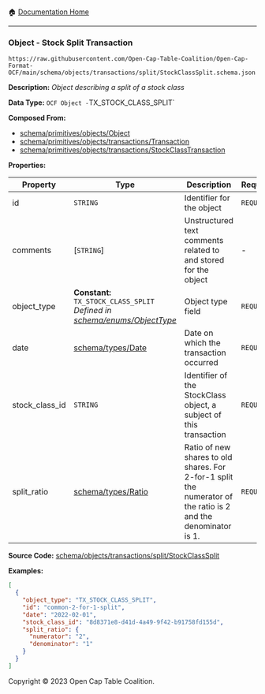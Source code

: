 :house: [Documentation Home](../../../../../README.md)

---

### Object - Stock Split Transaction

`https://raw.githubusercontent.com/Open-Cap-Table-Coalition/Open-Cap-Format-OCF/main/schema/objects/transactions/split/StockClassSplit.schema.json`

**Description:** _Object describing a split of a stock class_

**Data Type:** `OCF Object -`TX_STOCK_CLASS_SPLIT`

**Composed From:**

- [schema/primitives/objects/Object](../../../primitives/objects/Object.md)
- [schema/primitives/objects/transactions/Transaction](../../../primitives/objects/transactions/Transaction.md)
- [schema/primitives/objects/transactions/StockClassTransaction](../../../primitives/objects/transactions/StockClassTransaction.md)

**Properties:**

| Property       | Type                                                                                                           | Description                                                                                                    | Required   |
| -------------- | -------------------------------------------------------------------------------------------------------------- | -------------------------------------------------------------------------------------------------------------- | ---------- |
| id             | `STRING`                                                                                                       | Identifier for the object                                                                                      | `REQUIRED` |
| comments       | [`STRING`]                                                                                                     | Unstructured text comments related to and stored for the object                                                | -          |
| object_type    | **Constant:** `TX_STOCK_CLASS_SPLIT`</br>_Defined in [schema/enums/ObjectType](../../../enums/ObjectType.md)_  | Object type field                                                                                              | `REQUIRED` |
| date           | [schema/types/Date](../../../types/Date.md)                                                                    | Date on which the transaction occurred                                                                         | `REQUIRED` |
| stock_class_id | `STRING`                                                                                                       | Identifier of the StockClass object, a subject of this transaction                                             | `REQUIRED` |
| split_ratio    | [schema/types/Ratio](../../../types/Ratio.md)                                                                  | Ratio of new shares to old shares. For 2-for-1 split the numerator of the ratio is 2 and the denominator is 1. | `REQUIRED` |

**Source Code:** [schema/objects/transactions/split/StockClassSplit](../../../../../../schema/objects/transactions/split/StockClassSplit.schema.json)

**Examples:**

```json
[
  {
    "object_type": "TX_STOCK_CLASS_SPLIT",
    "id": "common-2-for-1-split",
    "date": "2022-02-01",
    "stock_class_id": "8d8371e8-d41d-4a49-9f42-b91758fd155d",
    "split_ratio": {
      "numerator": "2",
      "denominator": "1"
    }
  }
]
```

Copyright © 2023 Open Cap Table Coalition.
